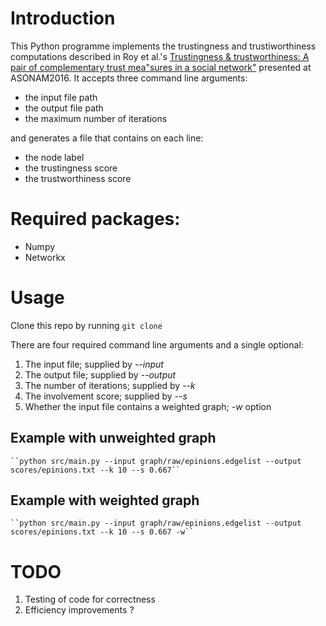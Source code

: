 # Introduction
This Python programme implements the trustingness and trustiworthiness computations described in 
Roy et al.'s [Trustingness & trustworthiness: A pair of complementary trust mea"sures in a social network"](http://ieeexplore.ieee.org/document/7752289/)
presented at ASONAM2016. It accepts three command line arguments:

* the input file path
* the output file path
* the maximum number of iterations

and generates a file that contains on each line:

* the node label
* the trustingness score
* the trustworthiness score

# Required packages:

* Numpy
* Networkx

# Usage
Clone this repo by running
    ``git clone ``

There are four required command line arguments and a single optional:
1. The input file; supplied by *--input*
2. The output file; supplied by *--output*
3. The number of iterations; supplied by *--k*
4. The involvement score; supplied by *--s*
5. Whether the input file contains a weighted graph; *-w* option

## Example with unweighted graph 
    ``python src/main.py --input graph/raw/epinions.edgelist --output scores/epinions.txt --k 10 --s 0.667``

## Example with weighted graph 
    ``python src/main.py --input graph/raw/epinions.edgelist --output scores/epinions.txt --k 10 --s 0.667 -w``


# TODO
1. Testing of code for correctness
2. Efficiency improvements ?